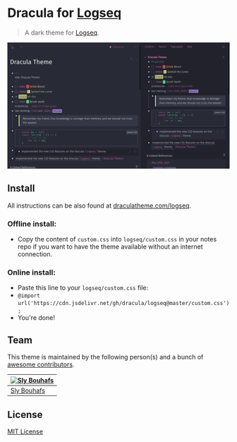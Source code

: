 # Dracula for [Logseq](http://logseq.com)

> A dark theme for [Logseq](http://logseq.com).

![Screenshot](./screenshot.png)

## Install

All instructions can be also found at [draculatheme.com/logseq](https://draculatheme.com/logseq).

### Offline install:

- Copy the content of `custom.css` into `logseq/custom.css` in your notes repo if you want to have the theme available without an internet connection.

### Online install:

- Paste this line to your `logseq/custom.css` file:
- `@import url('https://cdn.jsdelivr.net/gh/dracula/logseq@master/custom.css');`
- You're done! 
  
## Team

This theme is maintained by the following person(s) and a bunch of [awesome contributors](https://github.com/slybouhafs/logseq-dracula/graphs/contributors).

[![Sly Bouhafs](https://github.com/slybouhafs.png?size=100)](https://github.com/slybouhafs) |
--- |
[Sly Bouhafs](https://github.com/slybouhafs) |

## License

[MIT License](./LICENSE)
